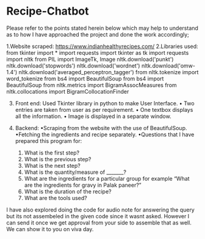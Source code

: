 # Recipe-Chatbot

Please refer to the points stated herein below which may help to understand as to how I have approached the project and done the work accordingly;

1.Website scraped: https://www.indianhealthyrecipes.com/
2.Libraries used: 
      	from tkinter import *
	import requests
	import tkinter as tk
	import requests	import nltk
	from PIL import ImageTk, Image
	nltk.download('punkt')
	nltk.download('stopwords')
	nltk.download('wordnet')
	nltk.download('omw-1.4')
	nltk.download('averaged_perceptron_tagger')
	from nltk.tokenize import word_tokenize
	from bs4 import BeautifulSoup
	from bs4 import BeautifulSoup
	from nltk.metrics import BigramAssocMeasures
	from nltk.collocations import BigramCollocationFinder

3. Front end: Used Tkinter library in python to make User Interface.
•	Two entries are taken from user as per requirement.
•	One textbox displays all the information.
•	Image is displayed in a separate window.

4. Backend: 
    •Scraping from the website with the use of BeautifulSoup.
    •Fetching the ingredients and recipe separately.
    •Questions that I have prepared this program for:

     1.	What is the first step?
     2.	What is the previous step?
     3.	What is the next step?
     4.	What is the quantity/measure of _______?
     5.	What are the ingredients for a particular group for example “What are the ingredients for gravy in Palak paneer?”
     6.	What is the duration of the recipe?
     7.	What are the tools used?


I have also explored doing the code for audio note for answering the query but its not assembeled in the given code since it wasnt asked.
However I can send it once we get approval from your side to assemble that as well. We can show it to you on viva day.




 
